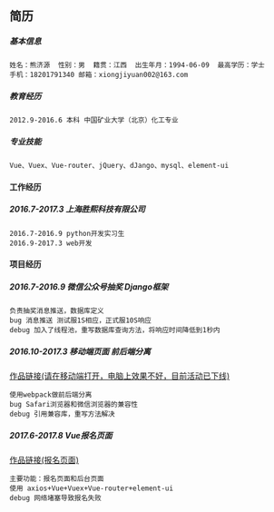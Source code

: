 ## 简历
##### 基本信息  

    姓名：熊济源  性别：男  籍贯：江西  出生年月：1994-06-09  最高学历：学士
    手机：18201791340 邮箱：xiongjiyuan002@163.com

##### 教育经历
    2012.9-2016.6 本科 中国矿业大学（北京）化工专业
##### 专业技能
    Vue、Vuex、Vue-router、jQuery、dJango、mysql、element-ui

#### 工作经历
##### 2016.7-2017.3 上海胜熙科技有限公司

    2016.7-2016.9 python开发实习生
    2016.9-2017.3 web开发

#### 项目经历
##### 2016.7-2016.9 微信公众号抽奖 Django框架
    负责抽奖消息推送，数据库定义
    bug 消息推送 测试服1S相应，正式服10S响应
    debug 加入了线程池，重写数据库查询方法，将响应时间降低到1秒内

##### 2016.10-2017.3 移动端页面 前后端分离

[作品链接(请在移动端打开，电脑上效果不好，目前活动已下线)](http://180.153.54.63:61122/games/caicai/index.html)

    使用webpack做前后端分离
    bug Safari浏览器和微信浏览器的兼容性
    debug 引用兼容库，重写方法解决

##### 2017.6-2017.8 Vue报名页面

[作品链接(报名页面)](https://ibianlun.org/#/signup)

    主要功能：报名页面和后台页面
    使用 axios+Vue+Vuex+Vue-router+element-ui
    debug 网络堵塞导致报名失败
